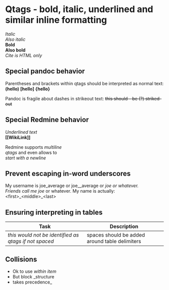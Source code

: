 # Qtags - bold, italic, underlined and similar inline formatting

*Italic*  
*Also italic*  
**Bold**  
**Also bold**  
<cite>Cite is HTML only</cite>

## Special pandoc behavior

Parentheses and brackets within qtags should be interpreted as normal text: **(hello)** **\[hello\]** **{hello}**

Pandoc is fragile about dashes in strikeout text: ~~this should - be (?) striked-out~~

## Special Redmine behavior

_Underlined text_  
**[[WikiLink]]**

Redmine supports *multiline  
qtags* and even allows to  
*start with a newline*

## Prevent escaping in-word underscores

My username is joe_average or joe\_\_average or *joe or whatever.  
Friends call me joe* or whatever. My name is actually: \<first\>\_\<middle\>\_\<last\>

## Ensuring interpreting in tables

| Task                                                  | Description                                    |
| ----------------------------------------------------- | ---------------------------------------------- |
| *this would not be identified as qtags if not spaced* | spaces should be added around table delimiters |

## Collisions

  - Ok to use *within item*
  - But block \_structure
  - takes precedence\_
